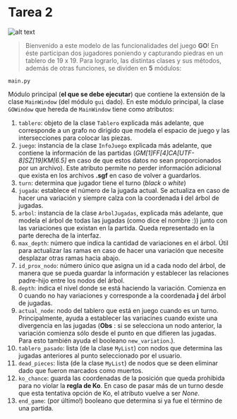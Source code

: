 # Tarea 2
![alt text](http://multitap.cl/wp-content/uploads/2016/01/Gostones.jpg "PROGRAGO")
> Bienvenido a este modelo de las funcionalidades del juego **GO**!
> En éste participan dos jugadores poniendo y capturando piedras en un tablero de 19 x 19.
> Para lograrlo, las distintas clases y sus métodos, además de otras funciones, se dividen en **5** módulos:

```
main.py
```
Módulo principal (**el que se debe ejecutar**) que contiene la extensión de la clase `MainWindow` (del módulo `gui` dado). En este módulo principal, la clase `GOWindow` que hereda de `MainWindow` tiene como atributos:

1. `tablero`: objeto de la clase `Tablero` explicada más adelante, que corresponde a un grafo no dirigido que modela el espacio de juego y las intersecciones para colocar las piezas.
2. `juego`: instancia de la clase `InfoJuego` explicada más adelante, que contiene la información de las partidas (*GM[1]FF[4]CA[UTF-8]SZ[19]KM[6.5]* en caso de que estos datos no sean proporcionados por un archivo). Este atributo permite no perder información adicional que exista en los archivos **.sgf** en caso de volver a guardarlos.
3. `turn`: determina que jugador tiene el turno (*black* o *white*)
4. `jugada`: establece el número de la jugada actual. Se actualiza en caso de hacer una variación y siempre calza con la coordenada **i** del árbol de jugadas.
5. `arbol`: instancia de la clase `ArbolJugadas`, explicada más adelante, que modela el árbol de todas las jugadas (como dice el nombre :)) junto con las variaciones que existan en la partida. Queda representado en la parte derecha de la interfaz.
6. `max_depth`: número que indica la cantidad de variaciones en el árbol. Útil para actualizar las ramas en caso de hacer una variación que necesite desplazar otras ramas hacia abajo.
7. `id_prox_nodo`: número único que asigna un id a cada nodo del árbol, de manera que se pueda guardar la información y establecer las relaciones padre-hijo entre los nodos del árbol.
8. `depth`: indica el nivel donde se está haciendo la variación. Comienza en 0 cuando no hay variaciones y corresponde a la coordenada **j** del árbol de jugadas.
9. `actual_node`: nodo del tablero que está en juego cuando es un turno. Principalmente, ayuda a establecer las variacines cuando existe una divergencia en las jugadas (**Obs** : si se selecciona un nodo anterior, la variación comienza sólo desde el punto en que difieren las jugadas. Para esto también ayuda el booleano `new_variation`.). 
10. `tablero_pasado`: lista (de la clase `MyList`) con nodos que determina las jugadas anteriores al punto seleccionado por el usuario.
11. `dead_pieces`: lista (de la clase `MyList`) de nodos que se deen eliminar dado que fueron marcados como muertos.
12. `ko_chance`: guarda las coordenadas de la posición que queda prohibida para no violar la **regla de Ko**. En caso de pasar más de un turno desde que esta tentativa opción de Ko, el atributo vuelve a ser *None*.
13. `end_game`: (por último!) booleano que determina si ya fue el término de una partida.
